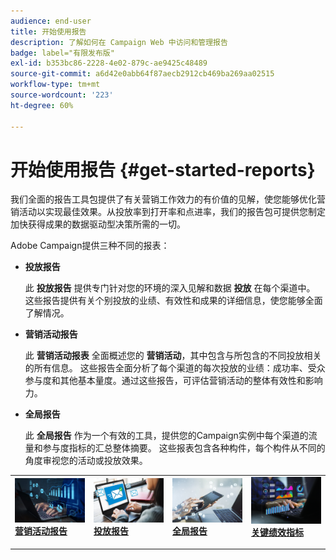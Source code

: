 ```yaml
---
audience: end-user
title: 开始使用报告
description: 了解如何在 Campaign Web 中访问和管理报告
badge: label="有限发布版"
exl-id: b353bc86-2228-4e02-879c-ae9425c48489
source-git-commit: a6d42e0abb64f87aecb2912cb469ba269aa02515
workflow-type: tm+mt
source-wordcount: '223'
ht-degree: 60%

---
```



# 开始使用报告 {#get-started-reports}

我们全面的报告工具包提供了有关营销工作效力的有价值的见解，使您能够优化营销活动以实现最佳效果。从投放率到打开率和点进率，我们的报告包可提供您制定加快获得成果的数据驱动型决策所需的一切。

Adobe Campaign提供三种不同的报表：

* **投放报告**

  此 **投放报告** 提供专门针对您的环境的深入见解和数据 **投放** 在每个渠道中。 这些报告提供有关个别投放的业绩、有效性和成果的详细信息，使您能够全面了解情况。


* **营销活动报告**

  此 **营销活动报表** 全面概述您的 **营销活动**，其中包含与所包含的不同投放相关的所有信息。 这些报告全面分析了每个渠道的每次投放的业绩：成功率、受众参与度和其他基本量度。通过这些报告，可评估营销活动的整体有效性和影响力。


* **全局报告**

  此 **全局报告** 作为一个有效的工具，提供您的Campaign实例中每个渠道的流量和参与度指标的汇总整体摘要。 这些报表包含各种构件，每个构件从不同的角度审视您的活动或投放效果。

<table style="table-layout:fixed"><tr style="border: 0;">
<td>
<a href="campaign-reports.md">
<img alt="验证" src="assets/do-not-localize/campaign_report.jpeg">
</a>
<div>
<a href="campaign-reports.md"><strong>营销活动报告</strong></a>
</div>
<p>
</td>
<td>
<a href="delivery-reports.md">
<img alt="潜在客户" src="assets/do-not-localize/email_report.jpeg">
</a>
<div><a href="delivery-reports.md"><strong>投放报告</strong>
</div>
<p>
</td>
<td>
<a href="global-reports.md">
<img alt="不常见" src="assets/do-not-localize/push_report.jpeg">
</a>
<div>
<a href="global-reports.md"><strong> 全局报告<strong></strong></a>
</div>
<p></td>
<td>
<a href="kpis.md">
<img alt="验证" src="assets/do-not-localize/kpis.jpeg">
</a>
<div>
<a href="kpis.md"><strong>关键绩效指标</strong></a>
</div>
<p>
</td>
</tr></table>
